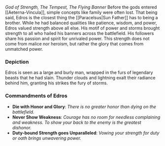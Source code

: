 *God of Strength, The Tempest, The Flying Banner*
Before the gods entered [[Aeterna-Vincula]], simple concepts like family were often lost. That being said, Edros is the closest thing the [[Paracelsus|Sun Father]] has to being a brother. While he had balanced qualities like patience, wisdom, and power, Edros valued strength above all else. His motif of power and storms brought strength to all who hailed his banners across the battlefield. His followers share his passion and spirit for unrivaled power. This strength does not come from malice nor heroism, but rather the glory that comes from unmatched power.


### Depiction
Edros is seen as a large and burly man, wrapped in the furs of legendary beasts that he had slain. Thunder clouds and lightning exalt their radiance behind him, granting his strikes the fury of storms.

### Commandments of Edros
+ **Die with Honor and Glory**: *There is no greater honor than dying on the battlefield.*
+ **Never Show Weakness**: *Courage has no room for needless complaining and weakness. To show your back to the enemy is the greatest dishonor.*
+ **Duty-bound Strength goes Unparalleled**: *Vowing your strength for duty or oath brings unwavering power.*